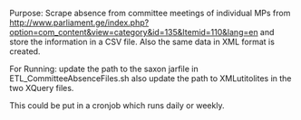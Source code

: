  Purpose: Scrape absence from committee meetings of individual MPs from http://www.parliament.ge/index.php?option=com_content&view=category&id=135&Itemid=110&lang=en
and store the information in a CSV file. Also the same data in XML format is created.

For Running: update the path to the saxon jarfile in ETL_CommitteeAbsenceFiles.sh
also update the path to XMLutitolites in the two XQuery files.

This could be put in a cronjob which runs daily or weekly.



